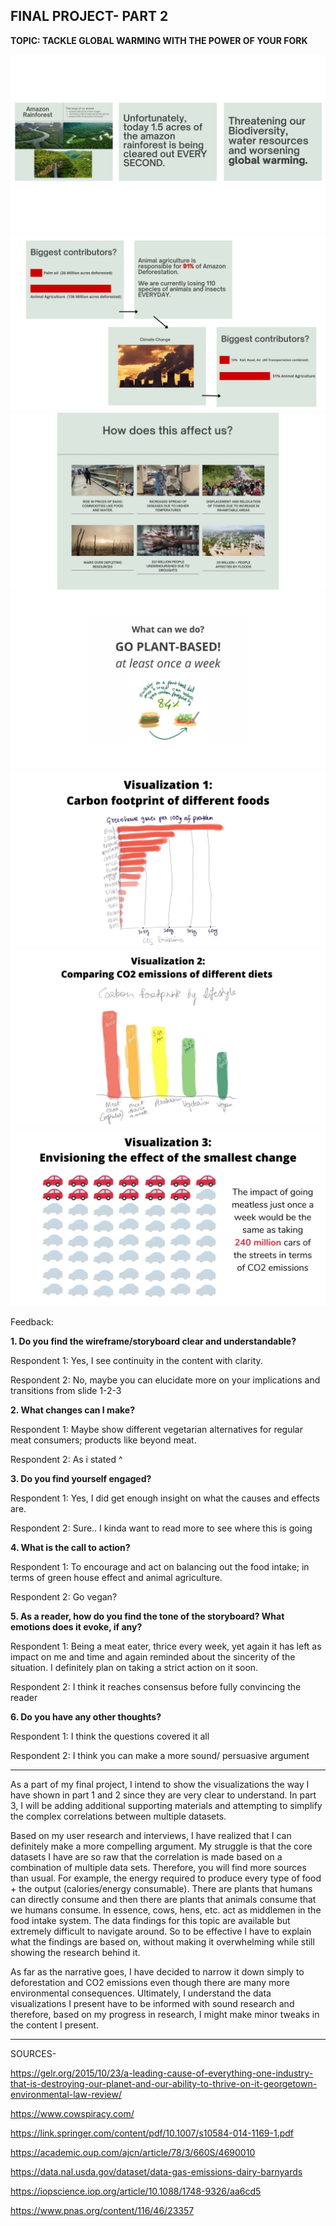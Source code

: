 **FINAL PROJECT- PART 2**
----

**TOPIC: TACKLE GLOBAL WARMING WITH THE POWER OF YOUR FORK**

![1](1.1.jpg)
![2](2.1.jpg)
![3](3.1.jpg)
![4](4.jpg)
![5](5.jpg)
![6](6.jpg)
![7](7.jpg)

Feedback:

**1.	Do you find the wireframe/storyboard clear and understandable?**


Respondent 1: Yes, I see continuity in the content with clarity.

Respondent 2: No, maybe you can elucidate more on your implications and transitions from slide 1-2-3



**2.	What changes can I make?**


Respondent 1: Maybe show different vegetarian alternatives for regular meat consumers; products like beyond meat.

Respondent 2: As i stated ^



**3.	Do you find yourself engaged?**


Respondent 1:	Yes, I did get enough insight on what the causes and effects are.

Respondent 2: Sure.. I kinda want to read more to see where this is going



**4.	What is the call to action?**


Respondent 1: To encourage and act on balancing out the food intake; in terms of green house effect and animal agriculture.

Respondent 2: Go vegan?



**5.	As a reader, how do you find the tone of the storyboard? What emotions does it evoke, if any?**


Respondent 1: Being a meat eater, thrice every week, yet again it has left as impact on me and time and again reminded about the sincerity of the situation. I definitely plan on taking a strict action on it soon.

Respondent 2: I think it reaches consensus before fully convincing the reader



**6. Do you have any other thoughts?**


Respondent 1: I think the questions covered it all

Respondent 2: I think you can make a more sound/ persuasive argument

----

As a part of my final project, I intend to show the visualizations the way I have shown in part 1 and 2 since they are very clear to understand. In part 3, I will be adding additional supporting materials and attempting to simplify the complex correlations between multiple datasets.


Based on my user research and interviews, I have realized that I can definitely make a more compelling argument. My struggle is that the core datasets I have are so raw that the correlation is made based on a combination of multiple data sets. Therefore, you will find more sources than usual. For example, the energy required to produce every type of food + the output (calories/energy consumable). There are plants that humans can directly consume and then there are plants that animals consume that we humans consume. In essence, cows, hens, etc. act as middlemen in the food intake system. The data findings for this topic are available but extremely difficult to navigate around. So to be effective I have to explain what the findings are based on, without making it overwhelming while still showing the research behind it.


As far as the narrative goes, I have decided to narrow it down simply to deforestation and CO2 emissions even though there are many more environmental consequences. Ultimately, I understand the data visualizations I present have to be informed with sound research and therefore, based on my progress in research, I might make minor tweaks in the content I present. 

----

SOURCES-

https://gelr.org/2015/10/23/a-leading-cause-of-everything-one-industry-that-is-destroying-our-planet-and-our-ability-to-thrive-on-it-georgetown-environmental-law-review/

https://www.cowspiracy.com/

https://link.springer.com/content/pdf/10.1007/s10584-014-1169-1.pdf

https://academic.oup.com/ajcn/article/78/3/660S/4690010

https://data.nal.usda.gov/dataset/data-gas-emissions-dairy-barnyards

https://iopscience.iop.org/article/10.1088/1748-9326/aa6cd5

https://www.pnas.org/content/116/46/23357
